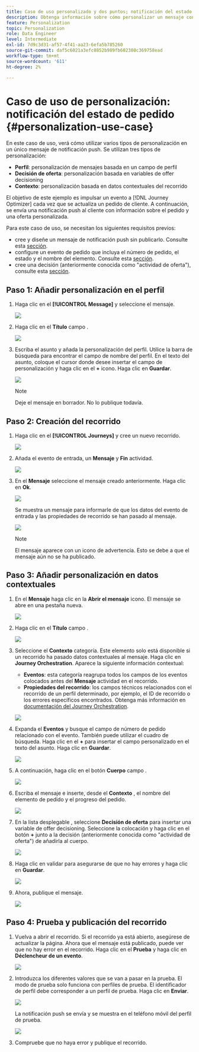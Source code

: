 ```yaml
---
title: Caso de uso personalizado y dos puntos; notificación del estado de pedido
description: Obtenga información sobre cómo personalizar un mensaje con perfil, decisión de oferta e información de contexto
feature: Personalization
topic: Personalization
role: Data Engineer
level: Intermediate
exl-id: 7d9c3d31-af57-4f41-aa23-6efa5b785260
source-git-commit: daf5c6021a3efc8852b989fb602380c369758ead
workflow-type: tm+mt
source-wordcount: '611'
ht-degree: 2%

---
```


# Caso de uso de personalización: notificación del estado de pedido {#personalization-use-case}

En este caso de uso, verá cómo utilizar varios tipos de personalización en un único mensaje de notificación push. Se utilizan tres tipos de personalización:

* **Perfil**: personalización de mensajes basada en un campo de perfil
* **Decisión de oferta**: personalización basada en variables de offer decisioning
* **Contexto**: personalización basada en datos contextuales del recorrido

El objetivo de este ejemplo es impulsar un evento a [!DNL Journey Optimizer] cada vez que se actualiza un pedido de cliente. A continuación, se envía una notificación push al cliente con información sobre el pedido y una oferta personalizada.

Para este caso de uso, se necesitan los siguientes requisitos previos:

* cree y diseñe un mensaje de notificación push sin publicarlo. Consulte esta [sección](../create-message.md).
* configure un evento de pedido que incluya el número de pedido, el estado y el nombre del elemento. Consulte esta [sección](../event/about-events.md).
* cree una decisión (anteriormente conocida como &quot;actividad de oferta&quot;), consulte esta [sección](../offers/offer-activities/create-offer-activities.md).

## Paso 1: Añadir personalización en el perfil

1. Haga clic en el **[!UICONTROL Message]** y seleccione el mensaje.

   ![](assets/perso-uc.png)

1. Haga clic en el **Título** campo .

   ![](assets/perso-uc2.png)

1. Escriba el asunto y añada la personalización del perfil. Utilice la barra de búsqueda para encontrar el campo de nombre del perfil. En el texto del asunto, coloque el cursor donde desee insertar el campo de personalización y haga clic en el **+** icono. Haga clic en **Guardar**.

   ![](assets/perso-uc3.png)

   >[!NOTE]
   >
   >Deje el mensaje en borrador. No lo publique todavía.

## Paso 2: Creación del recorrido

1. Haga clic en el **[!UICONTROL Journeys]** y cree un nuevo recorrido.

   ![](assets/perso-uc4.png)

1. Añada el evento de entrada, un **Mensaje** y **Fin** actividad.

   ![](assets/perso-uc5.png)

1. En el **Mensaje** seleccione el mensaje creado anteriormente. Haga clic en **Ok**.

   ![](assets/perso-uc6.png)

   Se muestra un mensaje para informarle de que los datos del evento de entrada y las propiedades de recorrido se han pasado al mensaje.

   ![](assets/perso-uc7.png)

   >[!NOTE]
   >
   >El mensaje aparece con un icono de advertencia. Esto se debe a que el mensaje aún no se ha publicado.

## Paso 3: Añadir personalización en datos contextuales

1. En el **Mensaje** haga clic en la **Abrir el mensaje** icono. El mensaje se abre en una pestaña nueva.

   ![](assets/perso-uc8.png)

1. Haga clic en el **Título** campo .

   ![](assets/perso-uc9.png)

1. Seleccione el **Contexto** categoría. Este elemento solo está disponible si un recorrido ha pasado datos contextuales al mensaje. Haga clic en **Journey Orchestration**. Aparece la siguiente información contextual:

   * **Eventos**: esta categoría reagrupa todos los campos de los eventos colocados antes del **Mensaje** actividad en el recorrido.
   * **Propiedades del recorrido**: los campos técnicos relacionados con el recorrido de un perfil determinado, por ejemplo, el ID de recorrido o los errores específicos encontrados. Obtenga más información en [documentación del Journey Orchestration](../building-journeys/expression/journey-properties.md).

   ![](assets/perso-uc10.png)

1. Expanda el **Eventos** y busque el campo de número de pedido relacionado con el evento. También puede utilizar el cuadro de búsqueda. Haga clic en el **+** para insertar el campo personalizado en el texto del asunto. Haga clic en **Guardar**.

   ![](assets/perso-uc11.png)

1. A continuación, haga clic en el botón **Cuerpo** campo .

   ![](assets/perso-uc12.png)

1. Escriba el mensaje e inserte, desde el **Contexto** , el nombre del elemento de pedido y el progreso del pedido.

   ![](assets/perso-uc13.png)

1. En la lista desplegable , seleccione **Decisión de oferta** para insertar una variable de offer decisioning. Seleccione la colocación y haga clic en el botón **+** junto a la decisión (anteriormente conocida como &quot;actividad de oferta&quot;) de añadirla al cuerpo.

   ![](assets/perso-uc14.png)

1. Haga clic en validar para asegurarse de que no hay errores y haga clic en **Guardar**.

   ![](assets/perso-uc15.png)

1. Ahora, publique el mensaje.

   ![](assets/perso-uc16.png)

## Paso 4: Prueba y publicación del recorrido

1. Vuelva a abrir el recorrido. Si el recorrido ya está abierto, asegúrese de actualizar la página. Ahora que el mensaje está publicado, puede ver que no hay error en el recorrido. Haga clic en el **Prueba** y haga clic en **Déclencheur de un evento**.

   ![](assets/perso-uc17.png)

1. Introduzca los diferentes valores que se van a pasar en la prueba. El modo de prueba solo funciona con perfiles de prueba. El identificador de perfil debe corresponder a un perfil de prueba. Haga clic en **Enviar**.

   ![](assets/perso-uc18.png)

   La notificación push se envía y se muestra en el teléfono móvil del perfil de prueba.

   ![](assets/perso-uc19.png)

1. Compruebe que no haya error y publique el recorrido.
